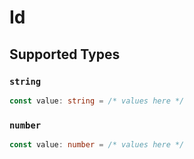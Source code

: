 # Id


## Supported Types

### `string`

```typescript
const value: string = /* values here */
```

### `number`

```typescript
const value: number = /* values here */
```

